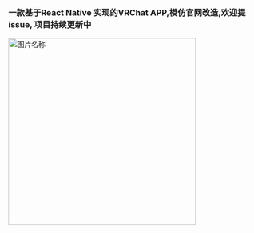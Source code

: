 ### 一款基于React Native 实现的VRChat APP,模仿官网改造,欢迎提issue, 项目持续更新中
 <img src="https://github.com/LastStranger/vrchat-app/assets/29811304/64c55cf9-b648-4ce6-8819-6d852f196727" width = "375" alt="图片名称" align=center />
